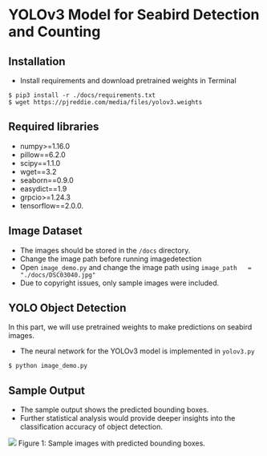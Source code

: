 # YOLOv3 Model for Seabird Detection and Counting

## Installation
- Install requirements and download pretrained weights in Terminal
```
$ pip3 install -r ./docs/requirements.txt
$ wget https://pjreddie.com/media/files/yolov3.weights
```
## Required libraries
- numpy>=1.16.0
- pillow==6.2.0
- scipy==1.1.0
- wget==3.2
- seaborn==0.9.0
- easydict==1.9
- grpcio>=1.24.3
- tensorflow==2.0.0.

## Image Dataset
- The images should be stored in the `/docs` directory.
- Change the image path before running imagedetection
- Open `image_demo.py` and change the image path using `image_path   = "./docs/DSC03040.jpg"`
- Due to copyright issues, only sample images were included.

## YOLO Object Detection
In this part, we will use pretrained weights to make predictions on seabird images.
- The neural network for the  YOLOv3 model is implemented in `yolov3.py`
```
$ python image_demo.py
```
## Sample Output
- The sample output shows the predicted bounding boxes. 
- Further statistical analysis would provide deeper insights into the classification accuracy of object detection.
<img src="https://github.com/issacjohannli/yolo-seabird-detection/blob/main/docs/sample_output.png">
Figure 1: Sample images with predicted bounding boxes.

